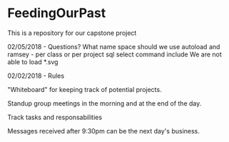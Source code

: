 # FeedingOurPast
This is a repository for our capstone project

02/05/2018 - Questions?
What name space should we use
autoload and ramsey - per class or per project
sql select command include
We are not able to load *.svg



02/02/2018 - Rules

"Whiteboard" for keeping track of potential projects. 

Standup group meetings in the morning and at the end of the day.

Track tasks and responsabilities 

Messages received after 9:30pm can be the next day's business.



